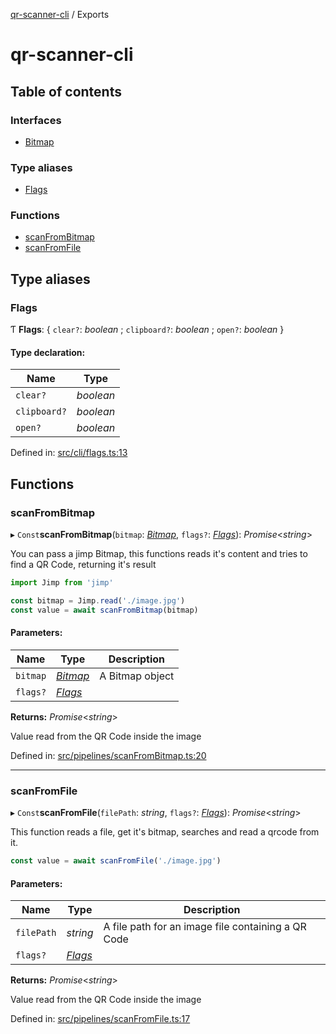 [qr-scanner-cli](README.md) / Exports

# qr-scanner-cli

## Table of contents

### Interfaces

- [Bitmap](interfaces/bitmap.md)

### Type aliases

- [Flags](modules.md#flags)

### Functions

- [scanFromBitmap](modules.md#scanfrombitmap)
- [scanFromFile](modules.md#scanfromfile)

## Type aliases

### Flags

Ƭ **Flags**: { `clear?`: *boolean* ; `clipboard?`: *boolean* ; `open?`: *boolean*  }

#### Type declaration:

Name | Type |
------ | ------ |
`clear?` | *boolean* |
`clipboard?` | *boolean* |
`open?` | *boolean* |

Defined in: [src/cli/flags.ts:13](https://github.com/victorperin/qr-scanner-cli/blob/ca28358/src/cli/flags.ts#L13)

## Functions

### scanFromBitmap

▸ `Const`**scanFromBitmap**(`bitmap`: [*Bitmap*](interfaces/bitmap.md), `flags?`: [*Flags*](modules.md#flags)): *Promise*<*string*\>

You can pass a jimp Bitmap, this functions reads it's content and tries to find a QR Code, returning it's result
```javascript
import Jimp from 'jimp'

const bitmap = Jimp.read('./image.jpg')
const value = await scanFromBitmap(bitmap)
```

#### Parameters:

Name | Type | Description |
------ | ------ | ------ |
`bitmap` | [*Bitmap*](interfaces/bitmap.md) | A Bitmap object   |
`flags?` | [*Flags*](modules.md#flags) |  |

**Returns:** *Promise*<*string*\>

Value read from the QR Code inside the image

Defined in: [src/pipelines/scanFromBitmap.ts:20](https://github.com/victorperin/qr-scanner-cli/blob/ca28358/src/pipelines/scanFromBitmap.ts#L20)

___

### scanFromFile

▸ `Const`**scanFromFile**(`filePath`: *string*, `flags?`: [*Flags*](modules.md#flags)): *Promise*<*string*\>

This function reads a file, get it's bitmap, searches and read a qrcode from it.
```javascript
const value = await scanFromFile('./image.jpg')
```

#### Parameters:

Name | Type | Description |
------ | ------ | ------ |
`filePath` | *string* | A file path for an image file containing a QR Code   |
`flags?` | [*Flags*](modules.md#flags) |  |

**Returns:** *Promise*<*string*\>

Value read from the QR Code inside the image

Defined in: [src/pipelines/scanFromFile.ts:17](https://github.com/victorperin/qr-scanner-cli/blob/ca28358/src/pipelines/scanFromFile.ts#L17)
